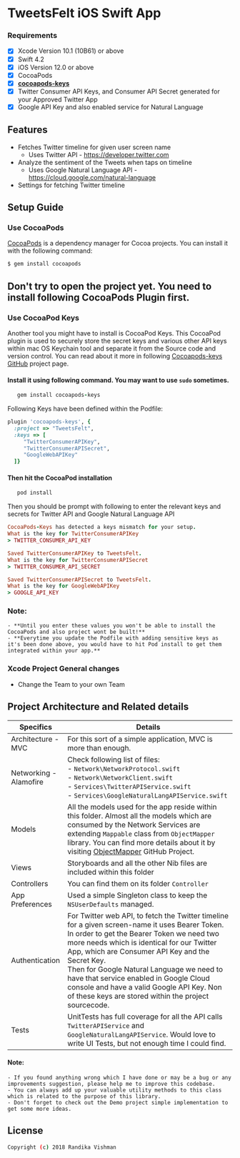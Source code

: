 

# TweetsFelt iOS Swift App

### Requirements
- [x] Xcode Version 10.1 (10B61) or above
- [x] Swift 4.2
- [x] iOS Version 12.0 or above 
- [x] CocoaPods
- [x] **[cocoapods-keys](https://github.com/orta/cocoapods-keys)**
- [x] Twitter Consumer API Keys, and Consumer API Secret generated for your Approved Twitter App
- [x] Google API Key and also enabled service for Natural Language

## Features

* Fetches Twitter timeline for given user screen name
	* Uses Twitter API - https://developer.twitter.com
* Analyze the sentiment of the Tweets when taps on timeline
	* Uses Google Natural Language API - https://cloud.google.com/natural-language
* Settings for fetching Twitter timeline

## Setup Guide

### Use CocoaPods
[CocoaPods](https://cocoapods.org) is a dependency manager for Cocoa projects. You can install it with the following command:

```bash
$ gem install cocoapods
```
## Don't try to open the project yet. You need to install following CocoaPods Plugin first.

### Use CocoaPod Keys
Another tool you might have to install is CocoaPod Keys. This CocoaPod plugin is used to securely store the secret keys and various other API keys within mac OS Keychain tool and separate it from the Source code and version control. You can read about it more in following [Cocoapods-keys GitHub](https://github.com/orta/cocoapods-keys) project page.

#### Install it using following command. You may want to use `sudo` sometimes.
```ruby
   gem install cocoapods-keys
```

Following Keys have been defined within the Podfile:
```ruby
plugin 'cocoapods-keys', {
  :project => "TweetsFelt",
  :keys => [
     "TwitterConsumerAPIKey",
     "TwitterConsumerAPISecret",
     "GoogleWebAPIKey"
  ]}
``` 

#### Then hit the CocoaPod installation
```ruby
   pod install
```
Then you should be prompt with following to enter the relevant keys and secrets for Twitter API and Google Natural Language API
```ruby
CocoaPods-Keys has detected a keys mismatch for your setup.
What is the key for TwitterConsumerAPIKey
> TWITTER_CONSUMER_API_KEY

Saved TwitterConsumerAPIKey to TweetsFelt.
What is the key for TwitterConsumerAPISecret
> TWITTER_CONSUMER_API_SECRET

Saved TwitterConsumerAPISecret to TweetsFelt.
What is the key for GoogleWebAPIKey
> GOOGLE_API_KEY
```
### Note:
    - **Until you enter these values you won't be able to install the CocoaPods and also project wont be built!**
    - **Everytime you update the Podfile with adding sensitive keys as it's been done above, you would have to hit Pod install to get them integrated within your app.**

### Xcode Project General changes
 - Change the Team to your own Team

## Project Architecture and Related details

Specifics                 | Details
--------------------------|------------------------------------------------------------------------
Architecture - MVC        | For this sort of a simple application, MVC is more than enough. |
Networking - Alamofire    | Check following list of files: <br/>- `Network\NetworkProtocol.swift` <br/>- `Network\NetworkClient.swift` <br/>- `Services\TwitterAPIService.swift`<br/>-  `Services\GoogleNaturalLangAPIService.swift`
| Models                  | All the models used for the app reside within this folder. Almost all the models which are consumed by the Network Services are extending `Mappable` class from `ObjectMapper` library. You can find more details about it by visiting [ObjectMapper](https://github.com/tristanhimmelman/ObjectMapper) GitHub Project.
| Views                   | Storyboards and all the other Nib files are included within this folder
| Controllers             | You can find them on its folder `Controller`
|App Preferences          | Used a simple Singleton class to keep the `NSUserDefaults` managed.
|Authentication           | For Twitter web API, to fetch the Twitter timeline for a given screen-name it uses Bearer Token. In order to get the Bearer Token we need two more needs which is identical for our Twitter App, which are Consumer API Key and the Secret Key. <br/> Then for Google Natural Language we need to have that service enabled in Google Cloud console and have a valid Google API Key. Non of these keys are stored within the project sourcecode. 
|Tests                    | UnitTests has full coverage for all the API calls `TwitterAPIService` and `GoogleNaturalLangAPIService`. Would love to write UI Tests, but not enough time I could find.


#### Note:
    - If you found anything wrong which I have done or may be a bug or any improvements suggestion, please help me to improve this codebase.
    - You can always add up your valuable utility methods to this class which is related to the purpose of this library.
    - Don't forget to check out the Demo project simple implementation to get some more ideas.


## License
```sh
Copyright (c) 2018 Randika Vishman

